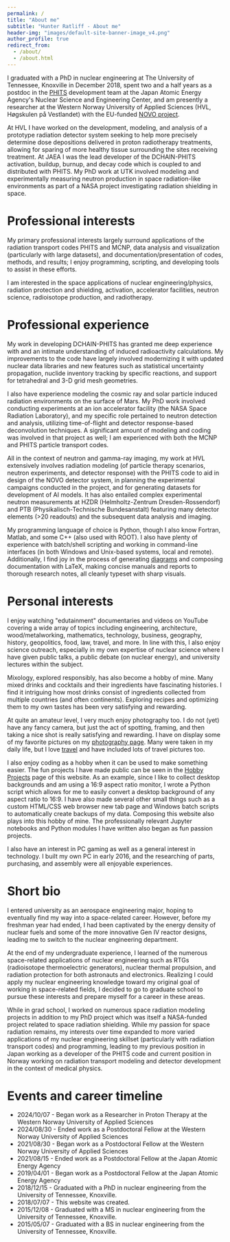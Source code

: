 ```yaml
---
permalink: /
title: "About me"
subtitle: "Hunter Ratliff - About me"
header-img: "images/default-site-banner-image_v4.png"
author_profile: true
redirect_from:
  - /about/
  - /about.html
---
```


I graduated with a PhD in nuclear engineering at The University of Tennessee, Knoxville in December 2018, spent two and a half years as a postdoc in the [PHITS](https://phits.jaea.go.jp/) development team at the Japan Atomic Energy Agency's Nuclear Science and Engineering Center, and am presently a researcher at the Western Norway University of Applied Sciences (HVL, Høgskulen på Vestlandet) with the EU-funded [NOVO project](https://www.novo-project.eu/).

At HVL I have worked on the development, modeling, and analysis of a prototype radiation detector system seeking to help more precisely determine dose depositions delivered in proton radiotherapy treatments, allowing for sparing of more healthy tissue surrounding the sites receiving treatment.  At JAEA I was the lead developer of the DCHAIN-PHITS activation, buildup, burnup, and decay code which is coupled to and distributed with PHITS.  My PhD work at UTK involved modeling and experimentally measuring neutron production in space radiation-like environments as part of a NASA project investigating radiation shielding in space.

Professional interests
======
My primary professional interests largely surround applications of the radiation transport codes PHITS and MCNP, data analysis and visualization (particularly with large datasets), and documentation/presentation of codes, methods, and results; I enjoy programming, scripting, and developing tools to assist in these efforts.

I am interested in the space applications of nuclear engineering/physics, radiation protection and shielding, activation, accelerator facilities, neutron science, radioisotope production, and radiotherapy.


Professional experience
======
My work in developing DCHAIN-PHITS has granted me deep experience with and an intimate understanding of induced radioactivity calculations.  My improvements to the code have largely involved modernizing it with updated nuclear data libraries and new features such as statistical uncertainty propagation, nuclide inventory tracking by specific reactions, and support for tetrahedral and 3-D grid mesh geometries.

I also have experience modeling the cosmic ray and solar particle induced radiation environments on the surface of Mars.  My PhD work involved conducting experiments at an ion accelerator facility (the NASA Space Radiation Laboratory), and my specific role pertained to neutron detection and analysis, utilizing time-of-flight and detector response-based deconvolution techniques.  A significant amount of modeling and coding was involved in that project as well; I am experienced with both the MCNP and PHITS particle transport codes.

All in the context of neutron and gamma-ray imaging, my work at HVL extensively involves radiation modeling (of particle therapy scenarios, neutron experiments, and detector response) with the PHITS code to aid in design of the NOVO detector system, in planning the experimental campaigns conducted in the project, and for generating datasets for development of AI models.  It has also entailed complex experimental neutron measurements at HZDR (Helmholtz-Zentrum Dresden-Rossendorf) and PTB (Physikalisch-Technische Bundesanstalt) featuring many detector elements (>20 readouts) and the subsequent data analysis and imaging.

My programming language of choice is Python, though I also know Fortran, Matlab, and some C++ (also used with ROOT).  I also have plenty of experience with batch/shell scripting and working in command-line interfaces (in both Windows and Unix-based systems, local and remote).  Additionally, I find joy in the process of generating [diagrams](https://hratliff.com/posts/gallery-of-figures/) and composing documentation with LaTeX, making concise manuals and reports to thorough research notes, all cleanly typeset with sharp visuals.

Personal interests
======
I enjoy watching "edutainment" documentaries and videos on YouTube covering a wide array of topics including engineering, architecture, wood/metalworking, mathematics, technology, business, geography, history, geopolitics, food, law, travel, and more.  In line with this, I also enjoy science outreach, especially in my own expertise of nuclear science where I have given public talks, a public debate (on nuclear energy), and university lectures within the subject.

Mixology, explored responsibly, has also become a hobby of mine.  Many mixed drinks and cocktails and their ingredients have fascinating histories.  I find it intriguing how most drinks consist of ingredients collected from multiple countries (and often continents).  Exploring recipes and optimizing them to my own tastes has been very satisfying and rewarding.

At quite an amateur level, I very much enjoy photography too.  I do not (yet) have any fancy camera, but just the act of spotting, framing, and then taking a nice shot is really satisfying and rewarding.  I have on display some of my favorite pictures on my [photography page](https://hratliff.com/photo-gallery.html).  Many were taken in my daily life, but I love [travel](https://hratliff.com/travel/) and have included lots of travel pictures too.

I also enjoy coding as a hobby when it can be used to make something easier.  The fun projects I have made public can be seen in the [Hobby Projects](https://hratliff.com/hobby-code-projects/) page of this website.  As an example, since I like to collect desktop backgrounds and am using a 16:9 aspect ratio monitor, I wrote a Python script which allows for me to easily convert a desktop background of any aspect ratio to 16:9.  I have also made several other small things such as a custom HTML/CSS web browser new tab page and Windows batch scripts to automatically create backups of my data.  Composing this website also plays into this hobby of mine.  The professionally relevant Jupyter notebooks and Python modules I have written also began as fun passion projects.

I also have an interest in PC gaming as well as a general interest in technology.  I built my own PC in early 2016, and the researching of parts, purchasing, and assembly were all enjoyable experiences.

Short bio
======
I entered university as an aerospace engineering major, hoping to eventually find my way into a space-related career.  However, before my freshman year had ended, I had been captivated by the energy density of nuclear fuels and some of the more innovative Gen IV reactor designs, leading me to switch to the nuclear engineering department.  

At the end of my undergraduate experience, I learned of the numerous space-related applications of nuclear engineering such as RTGs (radioisotope thermoelectric generators), nuclear thermal propulsion, and radiation protection for both astronauts and electronics.  Realizing I could apply my nuclear engineering knowledge toward my original goal of working in space-related fields, I decided to go to graduate school to pursue these interests and prepare myself for a career in these areas.  

While in grad school, I worked on numerous space radiation modeling projects in addition to my PhD project which was itself a NASA-funded project related to space radiation shielding.  While my passion for space radiation remains, my interests over time expanded to more varied applications of my nuclear engineering skillset (particularly with radiation transport codes) and programming, leading to my previous position in Japan working as a developer of the PHITS code and current position in Norway working on radiation transport modeling and detector development in the context of medical physics.


Events and career timeline
======
* 2024/10/07 - Began work as a Researcher in Proton Therapy at the Western Norway University of Applied Sciences
* 2024/08/30 - Ended work as a Postdoctoral Fellow at the Western Norway University of Applied Sciences
* 2021/08/30 - Began work as a Postdoctoral Fellow at the Western Norway University of Applied Sciences
* 2021/08/15 - Ended work as a Postdoctoral Fellow at the Japan Atomic Energy Agency
* 2019/04/01 - Began work as a Postdoctoral Fellow at the Japan Atomic Energy Agency
* 2018/12/15 - Graduated with a PhD in nuclear engineering from the University of Tennessee, Knoxville.
* 2018/07/07 - This website was created.
* 2015/12/08 - Graduated with a MS in nuclear engineering from the University of Tennessee, Knoxville.
* 2015/05/07 - Graduated with a BS in nuclear engineering from the University of Tennessee, Knoxville.


<!--
excerpt: "About me"
-->
